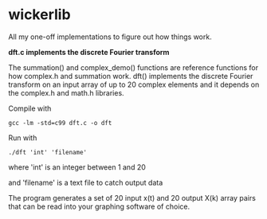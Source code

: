 wickerlib
=========

All my one-off implementations to figure out how things work.

**dft.c implements the discrete Fourier transform**

The summation() and complex\_demo() functions are reference functions for how complex.h and summation work. dft() implements the discrete Fourier transform on an input array of up to 20 complex elements and it depends on the complex.h and math.h libraries.

Compile with

<code>gcc -lm -std=c99 dft.c -o dft</code>

Run with

<code>./dft 'int' 'filename'</code>

where 'int' is an integer between 1 and 20 

and 'filename' is a text file to catch output data

The program generates a set of 20 input x(t) and 20 output X(k) array pairs that can be read into your graphing software of choice.


